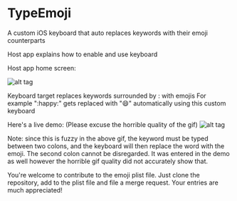 # TypeEmoji

A custom iOS keyboard that auto replaces keywords with their emoji counterparts

Host app explains how to enable and use keyboard

Host app home screen:

![alt tag](https://cloud.githubusercontent.com/assets/15880950/12028360/2eaecbdc-ada4-11e5-81e9-de90b0547d9a.png)

Keyboard target replaces keywords surrounded by : with emojis 
For example ":happy:" gets replaced with "😄" automatically using this custom keyboard 

Here's a live demo: (Please excuse the horrible quality of the gif) 
![alt tag](https://cloud.githubusercontent.com/assets/15880950/12029247/0f299430-adb4-11e5-9798-dfdf73499f98.gif)

Note: since this is fuzzy in the above gif, the keyword must be typed between two colons, and the keyboard will then replace the word with the emoji. The second colon cannot be disregarded. It was entered in the demo as well however the horrible gif quality did not accurately show that. 

You're welcome to contribute to the emoji plist file. Just clone the repository, add to the plist file and file a merge request. Your entries are much appreciated!
